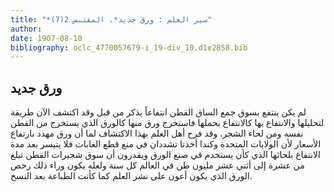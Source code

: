 ```yaml
---
title: "*سير العلم : ورق جديد*. المقتبس 2(7)"
author: 
date: 1907-08-10
bibliography: oclc_4770057679-i_19-div_10.d1e2858.bib
---
```




##  ورق جديد 


 لم يكن ينتفع بسوق جمع الساق القطن انتفاعاً يذكر من قبل وقد اكتشف الآن طريقة لتحليلها والانتفاع بها كالانتفاع بحملها فاستخرج ورق منها كالورق الذي يستخرج من القطن نفسه ومن لحاء الشجر. وقد فرح أهل العلم بهذا الاكتشاف لما أن ورق مهدد بارتفاع الأسعار لأن الولايات المتحدة وكندا أخذتا تشددان في منع قطع الغابات فلا يتيسر بعد مدة الانتفاع بلحائها الذي كأن يستخدم في صنع الورق ويقدرون أن سوق شجيرات القطن تبلغ من  عشرة  إلى  أثني  عشر  مليون طن في العالم كل سنة ولعله يكون وراء ذلك رخص الورق الذي يكون أعون على نشر العلم كما كأنت الطباعة بعد النسخ. 
